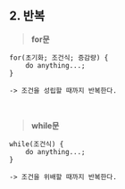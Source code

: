 ## 2. 반복

>**for문**

	for(초기화; 조건식; 증감량) {
		do anything...;
	}

	-> 조건을 성립할 때까지 반복한다.

<br/>

>**while문**

    while(조건식) {
	    do anything...;
    }

	-> 조건을 위배할 때까지 반복한다.
